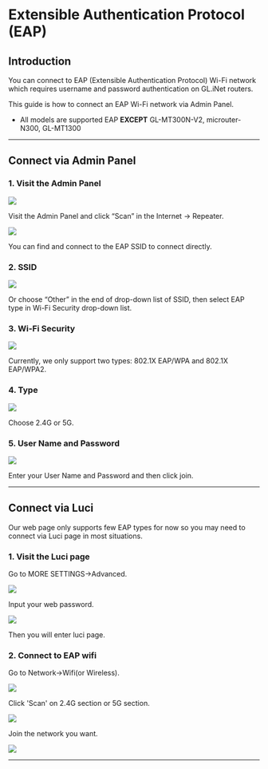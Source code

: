
# Extensible Authentication Protocol (EAP)

## Introduction
You can connect to EAP (Extensible Authentication Protocol) Wi-Fi network which requires username and password authentication on GL.iNet routers.

This guide is how to connect an EAP Wi-Fi network via Admin Panel. 

* All models are supported EAP **EXCEPT** GL-MT300N-V2, microuter-N300, GL-MT1300

---
## Connect via Admin Panel
### 1. Visit the Admin Panel 

![](https://static.gl-inet.com/docs/en/3/troubleshooting/EAP/Picture1.png)

Visit the Admin Panel and click “Scan” in the Internet -> Repeater.


![](https://static.gl-inet.com/docs/en/3/troubleshooting/EAP/Picture2.png)

You can find and connect to the EAP SSID to connect directly.

### 2. SSID

![](https://static.gl-inet.com/docs/en/3/troubleshooting/EAP/Picture3.png)

Or choose “Other” in the end of drop-down list of SSID, then select EAP type in Wi-Fi Security drop-down list.

### 3. Wi-Fi Security 

![](https://static.gl-inet.com/docs/en/3/troubleshooting/EAP/Picture4.png)

Currently, we only support two types: 802.1X EAP/WPA and 802.1X EAP/WPA2.

### 4. Type

![](https://static.gl-inet.com/docs/en/3/troubleshooting/EAP/Picture5.png)

Choose 2.4G or 5G. 

### 5. User Name and Password 

![](https://static.gl-inet.com/docs/en/3/troubleshooting/EAP/Picture6.png)

Enter your User Name and Password and then click join.

---

## Connect via Luci

Our web page only supports few EAP types for now so you may need to connect via Luci page in most situations.

### 1. Visit the Luci page

Go to MORE SETTINGS->Advanced.

![](https://static.gl-inet.com/docs/en/3/troubleshooting/EAP/7.png)

Input your web password.

![](https://static.gl-inet.com/docs/en/3/troubleshooting/EAP/8.png)

Then you will enter luci page.

### 2. Connect to EAP wifi

Go to Network->Wifi(or Wireless).

![](https://static.gl-inet.com/docs/en/3/troubleshooting/EAP/9.png)

Click 'Scan' on 2.4G section or 5G section.

![](https://static.gl-inet.com/docs/en/3/troubleshooting/EAP/10.png)

Join the network you want.

![](https://static.gl-inet.com/docs/en/3/troubleshooting/EAP/11.png)

---